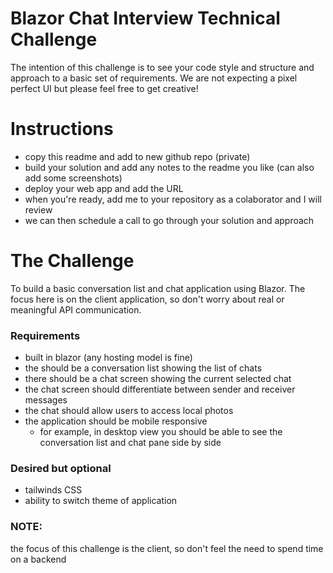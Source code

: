 # Blazor Chat Interview Technical Challenge

The intention of this challenge is to see your code style and structure and approach to a basic set of requirements. We are not expecting a pixel perfect UI but please feel free to get creative!

# Instructions

- copy this readme and add to new github repo (private)
- build your solution and add any notes to the readme you like (can also add some screenshots)
- deploy your web app and add the URL
- when you're ready, add me to your repository as a colaborator and I will review
- we can then schedule a call to go through your solution and approach

# The Challenge

To build a basic conversation list and chat application using Blazor. The focus here is on the client application, so don't worry about real or meaningful API communication.

### Requirements

- built in blazor (any hosting model is fine)
- the should be a conversation list showing the list of chats
- there should be a chat screen showing the current selected chat
- the chat screen should differentiate between sender and receiver messages
- the chat should allow users to access local photos
- the application should be mobile responsive
  - for example, in desktop view you should be able to see the conversation list and chat pane side by side


### Desired but optional

- tailwinds CSS
- ability to switch theme of application


### NOTE:

the focus of this challenge is the client, so don't feel the need to spend time on a backend

